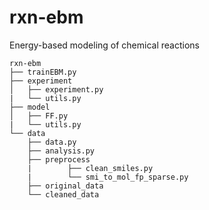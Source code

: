 # rxn-ebm
Energy-based modeling of chemical reactions

```
rxn-ebm
├── trainEBM.py
├── experiment
│   ├── experiment.py
|   └── utils.py
├── model
│   ├── FF.py
|   └── utils.py
└── data
    ├── data.py
    ├── analysis.py
    ├── preprocess
    |        ├── clean_smiles.py    
    |        └── smi_to_mol_fp_sparse.py
    ├── original_data  
    └── cleaned_data
 ```
